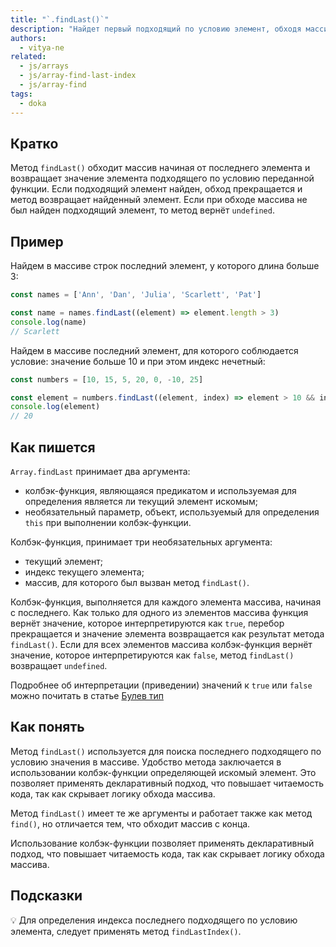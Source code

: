 ```yaml
---
title: "`.findLast()`"
description: "Найдет первый подходящий по условию элемент, обходя массив начиная с конца."
authors:
  - vitya-ne
related:
  - js/arrays
  - js/array-find-last-index
  - js/array-find
tags:
  - doka
---
```


## Кратко

Метод `findLast()` обходит массив начиная от последнего элемента и возвращает значение элемента подходящего по условию переданной функции. Если подходящий элемент найден, обход прекращается и метод возвращает найденный элемент. Если при обходе массива не был найден подходящий элемент, то метод вернёт `undefined`.

## Пример

Найдем в массиве строк последний элемент, у которого длина больше 3:

```js
const names = ['Ann', 'Dan', 'Julia', 'Scarlett', 'Pat']

const name = names.findLast((element) => element.length > 3)
console.log(name)
// Scarlett
```

Найдем в массиве последний элемент, для которого соблюдается условие: значение больше 10 и при этом индекс нечетный:

```js
const numbers = [10, 15, 5, 20, 0, -10, 25]

const element = numbers.findLast((element, index) => element > 10 && index % 2 === 1 )
console.log(element)
// 20
```

## Как пишется

`Array.findLast` принимает два аргумента:
- колбэк-функция, являющаяся предикатом и используемая для определения является ли текущий элемент искомым;
- необязательный параметр, объект, используемый для определения `this` при выполнении колбэк-функции.

Колбэк-функция, принимает три необязательных аргумента:
- текущий элемент;
- индекс текущего элемента;
- массив, для которого был вызван метод `findLast()`.

Колбэк-функция, выполняется для каждого элемента массива, начиная с последнего. Как только для одного из элементов массива функция вернёт значение, которое интерпретируются как `true`, перебор прекращается и значение элемента возвращается как результат метода `findLast()`.
Если для всех элементов массива колбэк-функция вернёт значение, которое интерпретируются как `false`, метод `findLast()` возвращает `undefined`.

Подробнее об интерпретации (приведении) значений к `true` или `false` можно почитать в статье [Булев тип](https://doka.guide/js/boolean/#vyrazheniya)

## Как понять

Метод `findLast()` используется для поиска последнего подходящего по условию значения в массиве. Удобство метода заключается в использовании колбэк-функции определяющей искомый элемент. Это позволяет применять декларативный подход, что повышает читаемость кода, так как скрывает логику обхода массива.

Метод `findLast()` имеет те же аргументы и работает также как метод `find()`, но отличается тем, что обходит массив с конца.

Использование колбэк-функции позволяет применять декларативный подход, что повышает читаемость кода, так как скрывает логику обхода массива.

## Подсказки

💡 Для определения индекса последнего подходящего по условию элемента, следует применять метод `findLastIndex()`.
